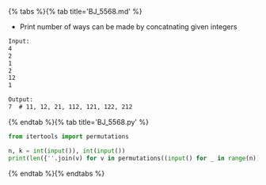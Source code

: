{% tabs %}{% tab title='BJ_5568.md' %}

* Print number of ways can be made by concatnating given integers

```txt
Input:
4
2
1
2
12
1

Output:
7  # 11, 12, 21, 112, 121, 122, 212
```

{% endtab %}{% tab title='BJ_5568.py' %}

```py
from itertools import permutations

n, k = int(input()), int(input())
print(len({''.join(v) for v in permutations((input() for _ in range(n)), k)}))
```

{% endtab %}{% endtabs %}
